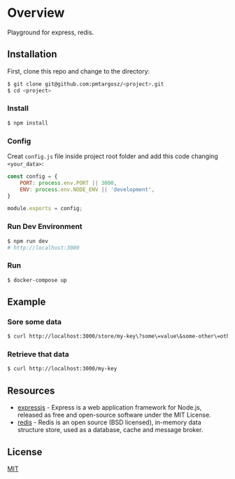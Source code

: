 # Overview

Playground for express, redis.

## Installation

First, clone this repo and change to the directory:
```bash
$ git clone git@github.com:pmtargosz/<project>.git
$ cd <project>
```

### Install

```bash
$ npm install
```

### Config

Creat `config.js` file inside project root folder and add this code changing `<your_data>`:
```js
const config = {
    PORT: process.env.PORT || 3000,
    ENV: process.env.NODE_ENV || 'development',
}

module.exports = config;
```

### Run Dev Environment

```bash
$ npm run dev
# http://localhost:3000
```

### Run

```bash
$ docker-compose up
```

## Example

### Sore some data
```bash
$ curl http://localhost:3000/store/my-key\?some\=value\&some-other\=other-value
```

### Retrieve that data
```bash
$ curl http://localhost:3000/my-key
```

## Resources
* [expressjs](https://expressjs.com/) - Express is a web application framework for Node.js, released as free and open-source software under the MIT License.
* [redis](https://redis.io/) - Redis is an open source (BSD licensed), in-memory data structure store, used as a database, cache and message broker.

## License
[MIT](https://opensource.org/licenses/MIT)

